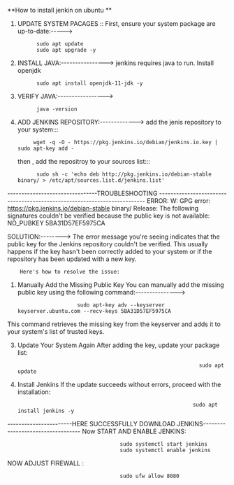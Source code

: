 **How to install jenkin on ubuntu **

1. UPDATE SYSTEM PACAGES ::
    First, ensure your system package are up-to-date:----->
   
             sudo apt update
             sudo apt upgrade -y
   
3. INSTALL JAVA:---------------->
   jenkins requires java to run. Install openjdk
   
             sudo apt install openjdk-11-jdk -y
   
5. VERIFY JAVA:----------------->
   
             java -version
   
7. ADD JENKINS REPOSITORY:------------->
     add the jenis repository to your system:::
   
            wget -q -O - https://pkg.jenkins.io/debian/jenkins.io.key | sudo apt-key add -
   
     then , add the repositroy to your sources list:::
   
             sudo sh -c 'echo deb http://pkg.jenkins.io/debian-stable binary/ > /etc/apt/sources.list.d/jenkins.list'

--------------------------------TROUBLESHOOTING -------------------------------------------------------------------------
ERROR: W: GPG error: https://pkg.jenkins.io/debian-stable binary/ Release: The following signatures couldn't be verified because the public key is not available: NO_PUBKEY 5BA31D57EF5975CA

SOLUTION:-------->
         The error message you're seeing indicates that the public key for the Jenkins repository couldn't be verified. 
         This usually happens if the key hasn't been correctly added to your system or if the repository has been updated with a new key.

        Here's how to resolve the issue:

1. Manually Add the Missing Public Key
You can manually add the missing public key using the following command:--------------->

                          sudo apt-key adv --keyserver keyserver.ubuntu.com --recv-keys 5BA31D57EF5975CA
   
This command retrieves the missing key from the keyserver and adds it to your system's list of trusted keys.

3. Update Your System Again
After adding the key, update your package list:

                                                                 sudo apt update
   
5. Install Jenkins
If the update succeeds without errors, proceed with the installation:

                                                               sudo apt install jenkins -y

-----------------------HERE SUCCESSFULLY DOWNLOAD JENKINS----------------------------------
Now START AND ENABLE JENKINS:

                                        sudo systemctl start jenkins
                                        sudo systemctl enable jenkins
                                        
NOW ADJUST FIREWALL :

                                        sudo ufw allow 8080
                                        
